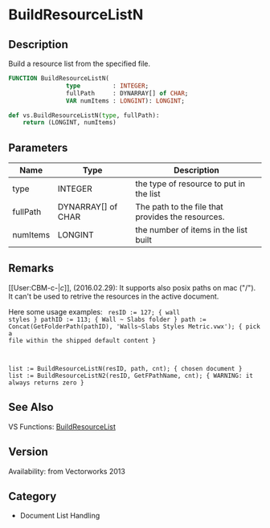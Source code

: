 # BuildResourceListN

## Description
Build a resource list from the specified file.

```pascal
FUNCTION BuildResourceListN(
				type         : INTEGER;
				fullPath     : DYNARRAY[] of CHAR;
				VAR numItems : LONGINT): LONGINT;
```

```python
def vs.BuildResourceListN(type, fullPath):
    return (LONGINT, numItems)
```

## Parameters
|Name|Type|Description|
|---|---|---|
|type|INTEGER|the type of resource to put in the list|
|fullPath|DYNARRAY[] of CHAR|The path to the file that provides the resources.|
|numItems|LONGINT|the number of items in the list built|

## Remarks
[[User:CBM-c-|_c_]], (2016.02.29):  It supports also posix paths on mac ("/"). It can't be used to retrive the resources in the active document.

Here some usage examples:
<code lang="vs">
resID := 127; { wall styles }
pathID := 113; { Wall ~ Slabs folder }
path := Concat(GetFolderPath(pathID), 'Walls~Slabs Styles Metric.vwx'); { pick a file within the shipped default content }

list := BuildResourceListN(resID, path, cnt); { chosen document }
list := BuildResourceListN2(resID, GetFPathName, cnt); { WARNING: it always returns zero }
</code>

## See Also
VS Functions:
[BuildResourceList](BuildResourceList.md)

## Version
Availability: from Vectorworks 2013

## Category
* Document List Handling

